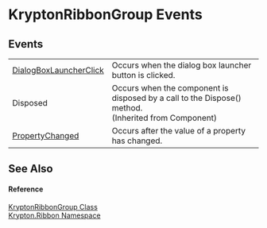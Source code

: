 # KryptonRibbonGroup Events




## Events
<table>
<tr>
<td><a href="ef99de5c-3173-bde5-b2b3-6b5f21e3c377.md">DialogBoxLauncherClick</a></td>
<td>Occurs when the dialog box launcher button is clicked.</td></tr>
<tr>
<td>Disposed</td>
<td>Occurs when the component is disposed by a call to the Dispose() method.<br />(Inherited from Component)</td></tr>
<tr>
<td><a href="8fb6cdb9-ba6f-61b3-03d2-a1c1025e41e5.md">PropertyChanged</a></td>
<td>Occurs after the value of a property has changed.</td></tr>
</table>

## See Also


#### Reference
<a href="59332bc6-3e77-3ab6-510f-0df679b29f1c.md">KryptonRibbonGroup Class</a>  
<a href="1e9bc734-cff9-e9b8-f013-94cdac669794.md">Krypton.Ribbon Namespace</a>  
